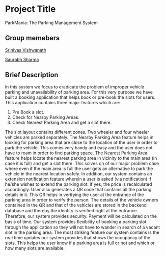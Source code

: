 # Project Title 
 ParkMania: The Parking Management System

## Group memebers
[Srinivas Vishwanath](https://github.com/srinivasapsit)

[Saurabh Sharma](https://github.com/saurabh1497)

## Brief Description 
In this system we focus to eradicate the problem of improper vehicle parking and unavailability of parking area. For this very purpose we have built a booking application that helps book or pre-book the slots for users. This application contains three major features which are:
1.	Pre Book a slot.
2.	Check for Nearby Parking Areas.
3.	Check Nearest Parking Area and get a slot there.

The slot layout contains different zones. Two wheeler and four wheeler vehicles are parked separately. The Nearby Parking Area feature helps in looking for parking area that are close to the location of the user in order to park the vehicle. This comes very handy and easy and the user does not have to roam in order to find parking space. The Nearest Parking Area feature helps locate the nearest parking area in vicinity to the main area (in case it is full) and get a slot there. This solves on of our major problem case where even if the main area is full the user gets an alternative to park the vehicle in the nearest location safely.
In addition, our system contains an extension notification feature wherein a user is asked (via notification) if he/she wishes to extend the parking slot. If yes, the price is recalculated accordingly.  User also generates a QR code that contains all the parking details in it. This QR helps in verifying the user at the entrance of the parking area in order to verify the person. The details of the vehicle owners contained in the QR and that of the vehicles are stored in the backend database and thereby the identity is veriﬁed right at the entrance. Therefore, our system provides security. Payment will be calculated on the basis of time. Our system provides ﬂexibility of booking a parking slot through the application so they will not have to wander in search of a vacant slot in the parking area. The most striking feature our system contains is the real time updates our system provides that shows the occupancy of the slots. This helps the user know if a parking area is full or not and which or how many slots are available.
